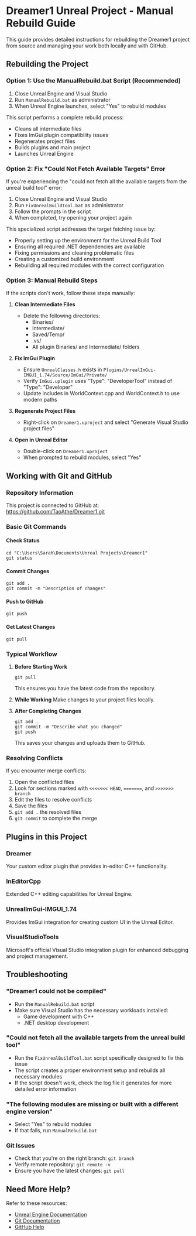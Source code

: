 # Dreamer1 Unreal Project - Manual Rebuild Guide

This guide provides detailed instructions for rebuilding the Dreamer1 project from source and managing your work both locally and with GitHub.

## Rebuilding the Project

### Option 1: Use the ManualRebuild.bat Script (Recommended)

1. Close Unreal Engine and Visual Studio
2. Run `ManualRebuild.bat` as administrator
3. When Unreal Engine launches, select "Yes" to rebuild modules

This script performs a complete rebuild process:
- Cleans all intermediate files
- Fixes ImGui plugin compatibility issues
- Regenerates project files
- Builds plugins and main project
- Launches Unreal Engine

### Option 2: Fix "Could Not Fetch Available Targets" Error

If you're experiencing the "could not fetch all the available targets from the unreal build tool" error:

1. Close Unreal Engine and Visual Studio
2. Run `FixUnrealBuildTool.bat` as administrator
3. Follow the prompts in the script
4. When completed, try opening your project again

This specialized script addresses the target fetching issue by:
- Properly setting up the environment for the Unreal Build Tool
- Ensuring all required .NET dependencies are available
- Fixing permissions and cleaning problematic files
- Creating a customized build environment
- Rebuilding all required modules with the correct configuration

### Option 3: Manual Rebuild Steps

If the scripts don't work, follow these steps manually:

1. **Clean Intermediate Files**
   - Delete the following directories:
     - Binaries/
     - Intermediate/
     - Saved/Temp/
     - .vs/
     - All plugin Binaries/ and Intermediate/ folders

2. **Fix ImGui Plugin**
   - Ensure `UnrealClasses.h` exists in `Plugins/UnrealImGui-IMGUI_1.74/Source/ImGui/Private/`
   - Verify `ImGui.uplugin` uses "Type": "DeveloperTool" instead of "Type": "Developer"
   - Update includes in WorldContext.cpp and WorldContext.h to use modern paths

3. **Regenerate Project Files**
   - Right-click on `Dreamer1.uproject` and select "Generate Visual Studio project files"

4. **Open in Unreal Editor**
   - Double-click on `Dreamer1.uproject`
   - When prompted to rebuild modules, select "Yes"

## Working with Git and GitHub

### Repository Information

This project is connected to GitHub at: https://github.com/TaoAthe/Dreamer1.git

### Basic Git Commands

#### Check Status
```
cd "C:\Users\Sarah\Documents\Unreal Projects\Dreamer1"
git status
```

#### Commit Changes
```
git add .
git commit -m "Description of changes"
```

#### Push to GitHub
```
git push
```

#### Get Latest Changes
```
git pull
```

### Typical Workflow

1. **Before Starting Work**
   ```
   git pull
   ```
   This ensures you have the latest code from the repository.

2. **While Working**
   Make changes to your project files locally.

3. **After Completing Changes**
   ```
   git add .
   git commit -m "Describe what you changed"
   git push
   ```
   This saves your changes and uploads them to GitHub.

### Resolving Conflicts

If you encounter merge conflicts:

1. Open the conflicted files
2. Look for sections marked with `<<<<<<< HEAD`, `=======`, and `>>>>>>> branch`
3. Edit the files to resolve conflicts
4. Save the files
5. `git add .` the resolved files
6. `git commit` to complete the merge

## Plugins in this Project

### Dreamer
Your custom editor plugin that provides in-editor C++ functionality.

### InEditorCpp
Extended C++ editing capabilities for Unreal Engine.

### UnrealImGui-IMGUI_1.74
Provides ImGui integration for creating custom UI in the Unreal Editor.

### VisualStudioTools
Microsoft's official Visual Studio integration plugin for enhanced debugging and project management.

## Troubleshooting

### "Dreamer1 could not be compiled"
- Run the `ManualRebuild.bat` script
- Make sure Visual Studio has the necessary workloads installed:
  - Game development with C++
  - .NET desktop development

### "Could not fetch all the available targets from the unreal build tool"
- Run the `FixUnrealBuildTool.bat` script specifically designed to fix this issue
- The script creates a proper environment setup and rebuilds all necessary modules
- If the script doesn't work, check the log file it generates for more detailed error information

### "The following modules are missing or built with a different engine version"
- Select "Yes" to rebuild modules
- If that fails, run `ManualRebuild.bat`

### Git Issues
- Check that you're on the right branch: `git branch`
- Verify remote repository: `git remote -v`
- Ensure you have the latest changes: `git pull`

## Need More Help?

Refer to these resources:
- [Unreal Engine Documentation](https://docs.unrealengine.com/)
- [Git Documentation](https://git-scm.com/doc)
- [GitHub Help](https://help.github.com/)